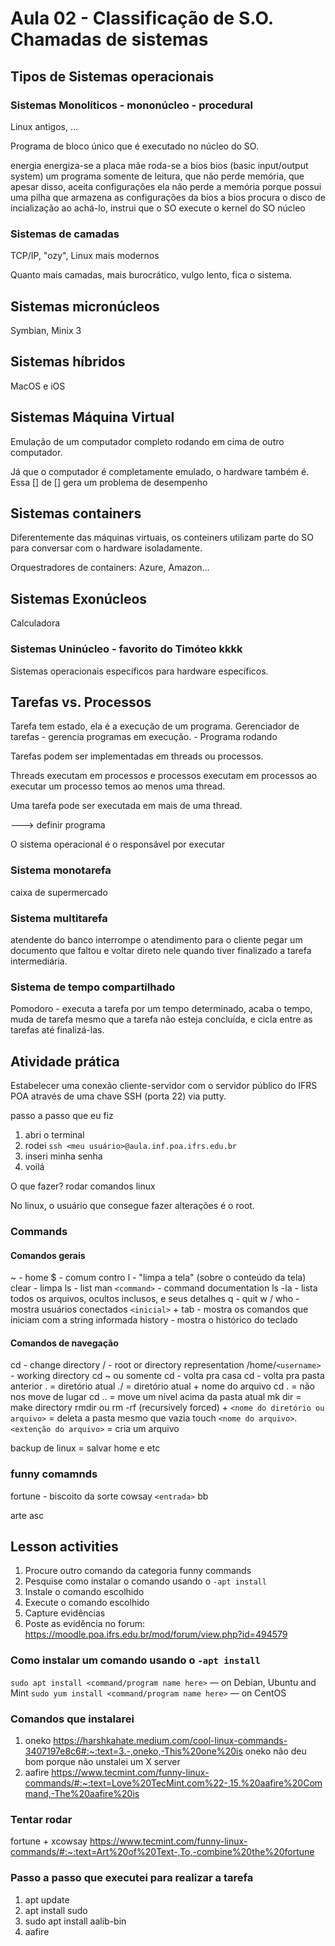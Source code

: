 # Aula 02 - Classificação de S.O. Chamadas de sistemas

## Tipos de Sistemas operacionais

### Sistemas Monolíticos - mononúcleo - procedural

Linux antigos, ...

Programa de bloco único que é executado no núcleo do SO.

energia
energiza-se a placa mãe
roda-se a bios
bios (basic input/output system)
um programa somente de leitura, que não perde memória, que apesar disso, aceita configurações
ela não perde a memória porque possui uma pilha que armazena as configurações da bios
a bios procura o disco de incialização
ao achá-lo, instrui que o SO execute o kernel do SO
núcleo

### Sistemas de camadas

TCP/IP, "ozy", Linux mais modernos

Quanto mais camadas, mais burocrático, vulgo lento, fica o sistema.

## Sistemas micronúcleos

Symbian, Minix 3

## Sistemas híbridos

MacOS e iOS

## Sistemas Máquina Virtual

Emulação de um computador completo rodando em cima de outro computador.

Já que o computador é completamente emulado, o hardware também é. Essa [] de [] gera um problema de desempenho

## Sistemas containers

Diferentemente das máquinas virtuais, os conteiners utilizam parte do SO para conversar com o hardware isoladamente.

Orquestradores de containers: Azure, Amazon...

## Sistemas Exonúcleos

Calculadora

### Sistemas Uninúcleo - favorito do Timóteo kkkk

Sistemas operacionais específicos para hardware específicos.

## Tarefas vs. Processos

Tarefa tem estado, ela é a execução de um programa.
Gerenciador de tarefas - gerencia programas em execução. - Programa rodando

Tarefas podem ser implementadas em threads ou processos.

Threads executam em processos e processos executam em processos
ao executar um processo temos ao menos uma thread.

Uma tarefa pode ser executada em mais de uma thread.

---> definir programa

O sistema operacional é o responsável por executar

### Sistema monotarefa

caixa de supermercado

### Sistema multitarefa

atendente do banco interrompe o atendimento para o cliente pegar um documento que faltou e voltar direto nele quando tiver finalizado a tarefa intermediária.

### Sistema de tempo compartilhado

Pomodoro - executa a tarefa por um tempo determinado, acaba o tempo, muda de tarefa mesmo que a tarefa não esteja concluída, e cicla entre as tarefas até finalizá-las.

## Atividade prática

Estabelecer uma conexão cliente-servidor com o servidor público do IFRS POA através de uma chave SSH (porta 22) via putty.

passo a passo que eu fiz

1. abri o terminal
2. rodei `ssh <meu usuário>@aula.inf.poa.ifrs.edu.br`
3. inseri minha senha
4. voilá

O que fazer?
rodar comandos linux

No linux, o usuário que consegue fazer alterações é o root.

### Commands

#### Comandos gerais

~ - home
$ - comum
contro l - "limpa a tela" (sobre o conteúdo da tela)
clear - limpa
ls - list
man `<command>` - command documentation
ls -la - lista todos os arquivos, ocultos inclusos, e seus detalhes
q - quit
w / who - mostra usuários conectados
`<inicial>` + tab - mostra os comandos que iniciam com a string informada
history - mostra o histórico do teclado

#### Comandos de navegação

cd - change directory
/ - root or directory representation
/home/`<username>` - working directory
cd ~ ou somente cd - volta pra casa
cd - volta pra pasta anterior
. = diretório atual
./ = diretório atual + nome do arquivo
cd . = não nos move de lugar
cd .. = move um nível acima da pasta atual
mk dir = make directory
rmdir ou rm -rf (recursively forced) + `<nome do diretório ou arquivo>` = deleta a pasta mesmo que vazia
touch `<nome do arquivo>`.`<extenção do arquivo>` = cria um arquivo

backup de linux = salvar home e etc

### funny comamnds

fortune - biscoito da sorte
cowsay `<entrada>`
bb

arte asc

## Lesson activities

1. Procure outro comando da categoria funny commands
2. Pesquise como instalar o comando usando o `-apt install`
3. Instale o comando escolhido
4. Execute o comando escolhido
5. Capture evidências
6. Poste as evidência no forum: <https://moodle.poa.ifrs.edu.br/mod/forum/view.php?id=494579>

### Como instalar um comando usando o `-apt install`

`sudo apt install <command/program name here>` — on Debian, Ubuntu and Mint
`sudo yum install <command/program name here>` — on CentOS

### Comandos que instalarei

1. oneko <https://harshkahate.medium.com/cool-linux-commands-3407197e8c6#:~:text=3.-,oneko,-This%20one%20is>
   oneko não deu bom porque não unstalei um X server
2. aafire <https://www.tecmint.com/funny-linux-commands/#:~:text=Love%20TecMint.com%22-,15.%20aafire%20Command,-The%20aafire%20is>

### Tentar rodar

fortune + xcowsay <https://www.tecmint.com/funny-linux-commands/#:~:text=Art%20of%20Text-,To,-combine%20the%20fortune>

### Passo a passo que executei para realizar a tarefa

1. apt update
2. apt install sudo
3. sudo apt install aalib-bin
4. aafire
